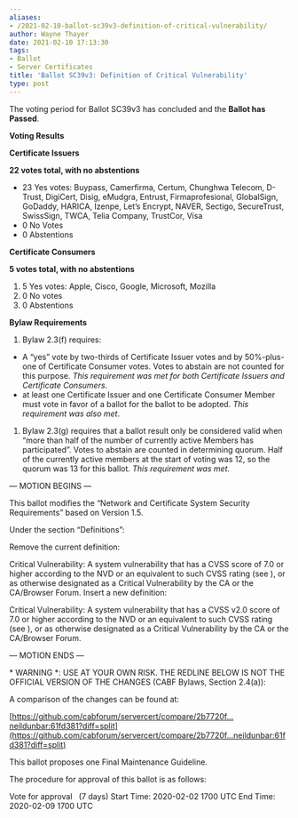 ```yaml
---
aliases:
- /2021-02-10-ballot-sc39v3-definition-of-critical-vulnerability/
author: Wayne Thayer
date: 2021-02-10 17:13:30
tags:
- Ballot
- Server Certificates
title: 'Ballot SC39v3: Definition of Critical Vulnerability'
type: post
---
```


The voting period for Ballot SC39v3 has concluded and the **Ballot has Passed**.

**Voting Results**

**Certificate Issuers**

**22 votes total, with no abstentions**

- 23 Yes votes: Buypass, Camerfirma, Certum, Chunghwa Telecom, D-Trust, DigiCert, Disig, eMudgra, Entrust, Firmaprofesional, GlobalSign, GoDaddy, HARICA, Izenpe, Let’s Encrypt, NAVER, Sectigo, SecureTrust, SwissSign, TWCA, Telia Company, TrustCor, Visa
- 0 No Votes
- 0 Abstentions

**Certificate Consumers**

**5 votes total, with no abstentions**

1. 5 Yes votes: Apple, Cisco, Google, Microsoft, Mozilla
1. 0 No votes
1. 0 Abstentions

**Bylaw Requirements**

1. Bylaw 2.3(f) requires:

- A “yes” vote by two-thirds of Certificate Issuer votes and by 50%-plus-one of Certificate Consumer votes. Votes to abstain are not counted for this purpose.
  *This requirement was met for both Certificate Issuers and Certificate Consumers*.
- at least one Certificate Issuer and one Certificate Consumer Member must vote in favor of a ballot for the ballot to be adopted.
  *This requirement was also met*.

1. Bylaw 2.3(g) requires that a ballot result only be considered valid when “more than half of the number of currently active Members has participated”. Votes to abstain are counted in determining quorum. Half of the currently active members at the start of voting was 12, so the quorum was 13 for this ballot. *This requirement was met.*

— MOTION BEGINS —

This ballot modifies the “Network and Certificate System Security Requirements” based on Version 1.5.

Under the section “Definitions”:

Remove the current definition:

Critical Vulnerability: A system vulnerability that has a CVSS score of 7.0 or higher according to the NVD or an equivalent to such CVSS rating (see ), or as otherwise designated as a Critical Vulnerability by the CA or the CA/Browser Forum.
Insert a new definition:

Critical Vulnerability: A system vulnerability that has a CVSS v2.0 score of 7.0 or higher according to the NVD or an equivalent to such CVSS rating (see ), or as otherwise designated as a Critical Vulnerability by the CA or the CA/Browser Forum.

— MOTION ENDS —

\* WARNING \*: USE AT YOUR OWN RISK. THE REDLINE BELOW IS NOT THE OFFICIAL VERSION OF THE CHANGES (CABF Bylaws, Section 2.4(a)):

A comparison of the changes can be found at:

[https://github.com/cabforum/servercert/compare/2b7720f…neildunbar:61fd381?diff=split](https://github.com/cabforum/servercert/compare/2b7720f...neildunbar:61fd381?diff=split)

This ballot proposes one Final Maintenance Guideline.

The procedure for approval of this ballot is as follows:

Vote for approval   (7 days)
Start Time: 2020-02-02 1700 UTC
End Time: 2020-02-09 1700 UTC